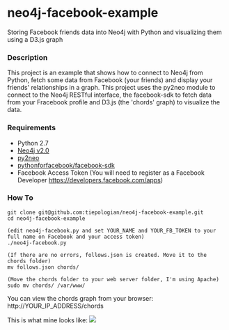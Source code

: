 neo4j-facebook-example
======================

Storing Facebook friends data into Neo4j with Python and visualizing them using a D3.js graph


### Description
This project is an example that shows how to connect to Neo4j from Python, fetch some data from Facebook (your friends) and display your friends' relationships in a graph.
This project uses the py2neo module to connect to the Neo4j RESTful interface, the facebook-sdk to fetch data from your Fracebook profile and D3.js (the 'chords' graph) to visualize the data.


### Requirements
- Python 2.7
- [Neo4j v2.0](http://www.neo4j.org)
- [py2neo](https://github.com/nigelsmall/py2neo)
- [pythonforfacebook/facebook-sdk](https://github.com/pythonforfacebook/facebook-sdk)
- Facebook Access Token (You will need to register as a Facebook Developer https://developers.facebook.com/apps)


### How To

```
git clone git@github.com:tiepologian/neo4j-facebook-example.git
cd neo4j-facebook-example

(edit neo4j-facebook.py and set YOUR_NAME and YOUR_FB_TOKEN to your full name on Facebook and your access token)
./neo4j-facebook.py

(If there are no errors, follows.json is created. Move it to the chords folder)
mv follows.json chords/

(Move the chords folder to your web server folder, I'm using Apache)
sudo mv chords/ /var/www/
```

You can view the chords graph from your browser:
http://YOUR_IP_ADDRESS/chords


This is what mine looks like:
![](http://i1033.photobucket.com/albums/a416/Gianluca_Tiepolo/1958464_10152361719482189_94706854_n_zps70f4422c.jpg)

